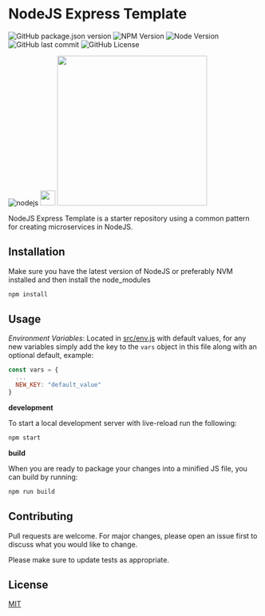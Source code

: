 # NodeJS Express Template

![GitHub package.json version][version] ![NPM Version][npm-version] ![Node Version][node-version] ![GitHub last commit][last-commit]  ![GitHub License][license]

![nodejs](https://nodejs.org/static/logos/nodejsDark.svg) <img src="https://www.freepnglogos.com/uploads/plus-icon/plus-icon-plus-svg-png-icon-download-1.png" width="30" > <img src="https://raw.githubusercontent.com/openjs-foundation/artwork/master/projects/express/express-logo-horizontal-black.svg" width="300">


NodeJS Express Template is a starter repository using a common pattern for creating microservices in NodeJS.

## Installation

Make sure you have the latest version of NodeJS or preferably NVM installed and then install the node_modules

```bash
npm install
```

## Usage

*Environment Variables*: Located in [src/env.js](src/env.js) with default values, for any new variables simply add the key to the `vars` object in this file along with an optional default, example:
```javascript
const vars = {
  ...
  NEW_KEY: "default_value"
}
```

**development**

To start a local development server with live-reload run the following:

```bash
npm start
```

**build**

When you are ready to package your changes into a minified JS file, you can build by running:

```bash
npm run build
```

## Contributing

Pull requests are welcome. For major changes, please open an issue first
to discuss what you would like to change.

Please make sure to update tests as appropriate.

## License

[MIT](https://choosealicense.com/licenses/mit/)

[last-commit]: https://img.shields.io/github/last-commit/ranson21/tmpl-nodejs-express
[version]: https://img.shields.io/github/package-json/v/ranson21/tmpl-nodejs-express
[license]: https://img.shields.io/github/license/ranson21/tmpl-nodejs-express
[node-version]: https://badge.fury.io/js/node.svg
[npm-version]: https://badge.fury.io/js/npm.svg
